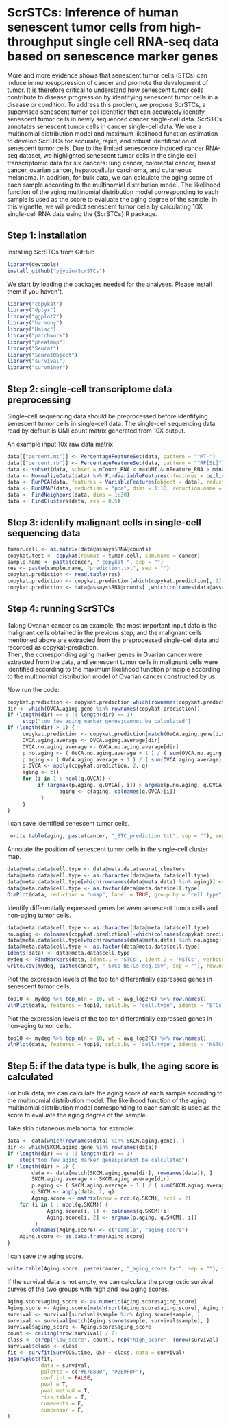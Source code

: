 ScrSTCs: Inference of human senescent tumor cells from high-throughput single cell RNA-seq data based on senescence marker genes
===
More and more evidence shows that senescent tumor cells (STCs) can induce immunosuppression of cancer and promote the development of tumor. It is therefore critical to understand how senescent tumor cells contribute to disease progression by identifying senescent tumor cells in a disease or condition. To address this problem, we propose ScrSTCs, a supervised senescent tumor cell identifier that can accurately identify senescent tumor cells in newly sequenced cancer single-cell data. ScrSTCs annotates senescent tumor cells in cancer single-cell data. We use a multinomial distribution model and maximum likelihood function estimation to develop ScrSTCs for accurate, rapid, and robust identification of senescent tumor cells. Due to the limited senescence induced cancer RNA-seq dataset, we highlighted senescent tumor cells in the single cell transcriptomic data for six cancers: lung cancer, colorectal cancer, breast cancer, ovarian cancer, hepatocellular carcinoma, and cutaneous melanoma. In addition, for bulk data, we can calculate the aging score of each sample according to the multinomial distribution model. The likelihood function of the aging multinomial distribution model corresponding to each sample is used as the score to evaluate the aging degree of the sample. In this vignette, we will predict senescent tumor cells by calculating 10X single-cell RNA data using the {ScrSTCs} R package.<br>

Step 1: installation
--
Installing ScrSTCs from GitHub <br>
```R
library(devtools) 
install_github("yjybio/ScrSTCs")
```
We start by loading the packages needed for the analyses. Please install them if you haven't.<br>
```R
library("copykat")
library("dplyr")
library("ggplot2")
library("harmony")
library("Hmisc")
library("patchwork")
library("pheatmap")
library("Seurat")
library("SeuratObject")
library("survival")
library("survminer")
```
Step 2: single-cell transcriptome data preprocessing
--
Single-cell sequencing data should be preprocessed before identifying senescent tumor cells in single-cell data. The single-cell sequencing data read by default is UMI count matrix generated from 10X output.<br>

An example input 10x raw data matrix
```R
data[["percent.mt"]] <- PercentageFeatureSet(data, pattern = "^MT-") 
data[["percent.rb"]] <- PercentageFeatureSet(data, pattern = "^RP[SL]")
data <- subset(data, subset = nCount_RNA < maxUMI & nFeature_RNA > minGene & nFeature_RNA < maxGene & percent.mt < pctMT)
data <- NormalizeData(data) %>% FindVariableFeatures(nfeatures = ceiling(nrow(data@assays$RNA) * 0.3)) %>% ScaleData()
data <- RunPCA(data, features = VariableFeatures(object = data), reduction.name = "pca")
data <- RunUMAP(data, reduction = "pca", dims = 1:10, reduction.name = "umap")
data <- FindNeighbors(data, dims = 1:30)
data <- FindClusters(data, res = 0.5)
```
Step 3: identify malignant cells in single-cell sequencing data
--
```R
tumor.cell <- as.matrix(data@assays$RNA@counts)
copykat.test <- copykat(rawmat = tumor.cell, sam.name = cancer)
sample.name <- paste(cancer, "_copykat_", sep = "")
res <- paste(sample.name, "prediction.txt", sep = "")
copykat.prediction <- read.table(res)
copykat.prediction <- copykat.prediction[which(copykat.prediction[, 2] == "aneuploid"), ]
copykat.prediction <- data@assays$RNA@counts[ ,which(colnames(data@assays$RNA@counts) %in% copykat.prediction[, 1])]
```
Step 4: running ScrSTCs
--
Taking Ovarian cancer as an example, the most important input data is the malignant cells obtained in the previous step, and the malignant cells mentioned above are extracted from the preprocessed single-cell data and recorded as copykat-prediction.<br>
Then, the corresponding aging marker genes in Ovarian cancer were extracted from the data, and senescent tumor cells in malignant cells were identified according to the maximum likelihood function principle according to the multinomial distribution model of Ovarian cancer constructed by us.<br>

Now run the code:
```R
copykat.prediction <- copykat.prediction[which(rownames(copykat.prediction) %in% OVCA.aging.gene), ]
dir <- which(OVCA.aging.gene %in% rownames(copykat.prediction))
if (length(dir) == 0 || length(dir) == 1)
     stop("too few aging marker genes;cannot be calculated")
if (length(dir) > 1) {
     copykat.prediction <- copykat.prediction[match(OVCA.aging.gene[dir], rownames(copykat.prediction)), ]
     OVCA.aging.average <- OVCA.aging.average[dir]
     OVCA.no.aging.average <- OVCA.no.aging.average[dir]
     p.no.aging <- ( OVCA.no.aging.average + 1 ) / ( sum(OVCA.no.aging.average) + length(OVCA.no.aging.average) )
     p.aging <- ( OVCA.aging.average + 1 ) / ( sum(OVCA.aging.average) + length(OVCA.aging.average) )
     q.OVCA <- apply(copykat.prediction, 2, q)
     aging <- c()
     for (i in 1 : ncol(q.OVCA)) {
          if (argmax(p.aging, q.OVCA[, i]) > argmax(p.no.aging, q.OVCA[, i])) {
                 aging <- c(aging, colnames(q.OVCA)[i])
           }
     }
}
```
I can save identified senescent tumor cells.
```R
 write.table(aging, paste(cancer, "_STC_prediction.txt", sep = ""), sep = "\t", row.names=FALSE, col.names = FALSE, quote = FALSE)
```     
Annotate the position of senescent tumor cells in the single-cell cluster map.<br>
```R
data@meta.data$cell.type <- data@meta.data$seurat_clusters
data@meta.data$cell.type <- as.character(data@meta.data$cell.type)
data@meta.data$cell.type[which(rownames(data@meta.data) %in% aging)] <- "STCs"
data@meta.data$cell.type <- as.factor(data@meta.data$cell.type)
DimPlot(data, reduction = "umap", label = TRUE, group.by = "cell.type", label.size = 3)
```
Identify differentially expressed genes between senescent tumor cells and non-aging tumor cells.
```R
data@meta.data$cell.type <- as.character(data@meta.data$cell.type)
no.aging <- colnames(copykat.prediction)[-which(colnames(copykat.prediction) %in% aging)]
data@meta.data$cell.type[which(rownames(data@meta.data) %in% no.aging)] <- "NSTCs"
data@meta.data$cell.type <- as.factor(data@meta.data$cell.type)
Idents(data) <- data@meta.data$cell.type
mydeg <- FindMarkers(data, ident.1 = 'STCs', ident.2 = 'NSTCs', verbose = FALSE, test.use = 'wilcox', min.pct = 0.1)
write.csv(mydeg, paste(cancer, "_STCs_NSTCs_deg.csv", sep = ""), row.names = TRUE)
```
Plot the expression levels of the top ten differentially expressed genes in senescent tumor cells.
```R
top10 <- mydeg %>% top_n(n = 10, wt = avg_log2FC) %>% row.names()
VlnPlot(data, features = top10, split.by = 'cell.type', idents = 'STCs')  
```
Plot the expression levels of the top ten differentially expressed genes in non-aging tumor cells.
```R
top10 <- mydeg %>% top_n(n = 10, wt = avg_log2FC) %>% row.names()
VlnPlot(data, features = top10, split.by = 'cell.type', idents = 'NSTCs')  
```
Step 5: if the data type is bulk, the aging score is calculated
--
For bulk data, we can calculate the aging score of each sample according to the multinomial distribution model. The likelihood function of the aging multinomial distribution model corresponding to each sample is used as the score to evaluate the aging degree of the sample.<br>

Take skin cutaneous melanoma, for example:<br>
```R
data <- data[which(rownames(data) %in% SKCM.aging.gene), ]
dir <- which(SKCM.aging.gene %in% rownames(data))
if (length(dir) == 0 || length(dir) == 1)
	stop("too few aging marker genes;cannot be calculated")
if (length(dir) > 1) {
        data <- data[match(SKCM.aging.gene[dir], rownames(data)), ]
        SKCM.aging.average <- SKCM.aging.average[dir]
        p.aging <- ( SKCM.aging.average + 1 ) / ( sum(SKCM.aging.average) + length(SKCM.aging.average) )
        q.SKCM <- apply(data, 2, q)
        Aging.score <- matrix(nrow = ncol(q.SKCM), ncol = 2)
	for (i in 1 : ncol(q.SKCM)) {
             Aging.score[i, 1] <- colnames(q.SKCM)[i]
             Aging.score[i, 2] <- argmax(p.aging, q.SKCM[, i])
         }
        colnames(Aging.score) <- c("sample", "aging_score")
	Aging.score <- as.data.frame(Aging.score)
}
```
I can save the aging score.
```R
write.table(Aging.score, paste(cancer, "_aging_score.txt", sep = ""), sep = "\t", row.names = FALSE, quote = FALSE)
```
If the survival data is not empty, we can calculate the prognostic survival curves of the two groups with high and low aging scores.<br>
```R
Aging.score$aging_score <- as.numeric(Aging.score$aging_score)
Aging.score <- Aging.score[match(sort(Aging.score$aging_score), Aging.score$aging_score), ]
survival <- survival[survival$sample %in% Aging.score$sample, ]
survival <- survival[match(Aging.score$sample, survival$sample), ]
survival$aging_score <- Aging.score$aging_score
count <- ceiling(nrow(survival) / 2)
class <- c(rep("low_score", count), rep("high_score", (nrow(survival) - count)))
survival$class <- class
fit <- survfit(Surv(OS.time, OS) ~ class, data = survival)
ggsurvplot(fit,
           data = survival,        
           palette = c("#E7B800", "#2E9FDF"),   
           conf.int = FALSE,  
           pval = T,         
           pval.method = T,   
           risk.table = T,    
           cumevents = F,    
           cumcensor = F,    
)
```

